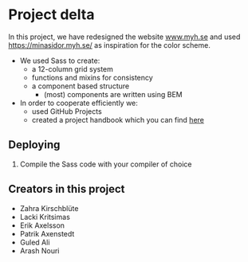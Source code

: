 # Project delta

In this project, we have redesigned the website www.myh.se and used https://minasidor.myh.se/ as inspiration for the color scheme.


* We used Sass to create:
    * a 12-column grid system
    * functions and mixins for consistency
    * a component based structure
        * (most) components are written using BEM
* In order to cooperate efficiently we:
    * used GitHub Projects 
    * created a project handbook which you can find [here](https://docs.google.com/document/d/1HbU-gMG6OomVIkiOyIW7zj_fqYZY0pQ1N_fYhv0lwiU/edit?pli=1#heading=h.2ub3pp6si6rf)

## Deploying
1. Compile the Sass code with your compiler of choice

## Creators in this project
* Zahra Kirschblüte
* Lacki Kritsimas
* Erik Axelsson
* Patrik Axenstedt
* Guled Ali
* Arash Nouri
